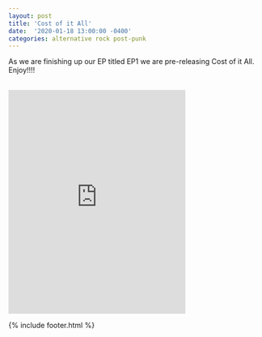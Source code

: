 ```yaml
---
layout: post
title: 'Cost of it All' 
date:  '2020-01-18 13:00:00 -0400'
categories: alternative rock post-punk
---
```


<p class="publish-three">
As we are finishing up our EP titled EP1 we are pre-releasing Cost of it All. Enjoy!!!!
</p>

<br>


<iframe style="border: 0; width: 350px; height: 442px;" src="https://bandcamp.com/EmbeddedPlayer/track=1472466216/size=large/bgcol=ffffff/linkcol=0687f5/tracklist=false/transparent=true/" seamless><a href="http://elementaj.bandcamp.com/track/cost-of-it-all">Cost of it All by Elementaj</a></iframe>


{% include footer.html %}

